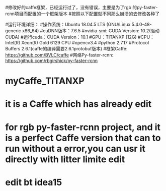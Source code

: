 #修改好的caffe框架，已经运行过了，没有错误，主要是为了rgb 的py-faster-rcnn项目而配置的一个框架版本
#按照以下配置就不同那么崩溃的去修改各种了

#运行环境详细：
#操作系统：Ubuntu 18.04.5 LTS (GNU/Linux 5.4.0-48-generic x86_64)
#cuDNN版本：7.6.5
#nvidia-smi: CUDA Version: 10.2(驱动CUDA)
#运行cuda：CUDA Version：10.1
#GPU：TITANXP (12G)
#CPU：Intel(R) Xeon(R) Gold 6129 CPU
#opencv3.4
#python 2.7.17
#Protocol Buffers 2.6.1(caffe的编译需要2.6.1protobuf版本)
#框架Caffe: https://github.com/BVLC/caffe
#网络Py-faster-rcnn: https://github.com/rbgirshick/py-faster-rcnn


# myCaffe_TITANXP
# it is a Caffe which has already edit
# for rgb py-faster-rcnn project, and it is a perfect Caffe version that can to run without a error,you can usr it directly with litter limite edit
# edit bt idea15
